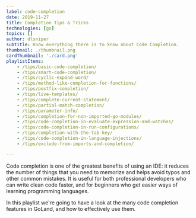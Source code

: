 ```yaml
---
label: code-completion
date: 2019-11-27
title: Completion Tips & Tricks
technologies: [go]
topics: []
author: dlsniper
subtitle: Know everything there is to know about Code Completion. 
thumbnail: ./thumbnail.png
cardThumbnail: './card.png'
playlistItems:
    - /tips/basic-code-completion/
    - /tips/smart-code-completion/
    - /tips/cyclic-expand-word/
    - /tips/method-like-completion-for-functions/
    - /tips/postfix-completion/
    - /tips/live-templates/
    - /tips/complete-current-statement/
    - /tips/partial-match-completion/
    - /tips/parameter-info/
    - /tips/completion-for-non-imported-go-modules/
    - /tips/code-completion-in-evaluate-expression-and-watches/
    - /tips/code-completion-in-run-configurations/
    - /tips/completion-with-the-tab-key/
    - /tips/code-completion-in-language-injections/
    - /tips/exclude-from-imports-and-completion/

---
```



Code completion is one of the greatest benefits of using an IDE: it
reduces the number of things that you need to memorize and helps avoid
typos and other common mistakes. It is useful for both professional
developers who can write clean code faster, and for beginners who get
easier ways of learning programming languages.

In this playlist we're going to have a look at the many code completion
features in GoLand, and how to effectively use them.
